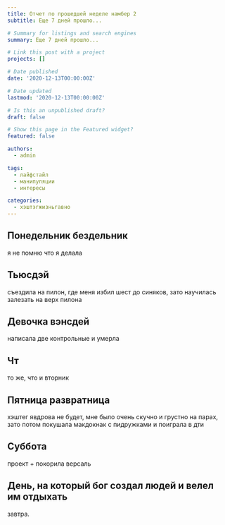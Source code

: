 ```yaml
---
title: Отчет по прошедшей неделе намбер 2
subtitle: Еще 7 дней прошло...

# Summary for listings and search engines
summary: Еще 7 дней прошло...

# Link this post with a project
projects: []

# Date published
date: '2020-12-13T00:00:00Z'

# Date updated
lastmod: '2020-12-13T00:00:00Z'

# Is this an unpublished draft?
draft: false

# Show this page in the Featured widget?
featured: false

authors:
  - admin

tags:
  - лайфстайл
  - манипуляции
  - интересы

categories:
  - хэштэгжизньгавно
---
```


## Понедельник бездельник

я не помню что я делала

## Тьюсдэй

съездила на пилон, где меня избил шест до синяков, зато научилась залезать на верх пилона

## Девочка вэнсдей

написала две контрольные и умерла

## Чт

то же, что и вторник

## Пятница развратница

хэштег явдрова не будет, мне было очень скучно и грустно на парах, зато потом покушала макдокнак с пидружками и поиграла в дти

## Суббота

проект + покорила версаль

## День, на который бог создал людей и велел им отдыхать

завтра.

